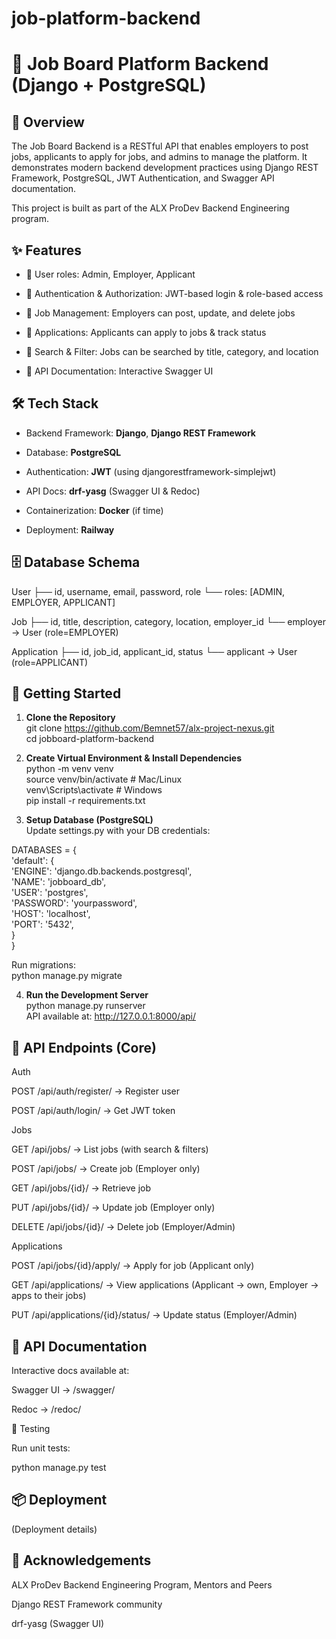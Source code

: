 # job-platform-backend
# 📌 Job Board Platform Backend (Django + PostgreSQL)
## 📖 Overview

The Job Board Backend is a RESTful API that enables employers to post jobs, applicants to apply for jobs, and admins to manage the platform.
It demonstrates modern backend development practices using Django REST Framework, PostgreSQL, JWT Authentication, and Swagger API documentation.

This project is built as part of the ALX ProDev Backend Engineering program.

## ✨ Features

- 👤 User roles: Admin, Employer, Applicant

- 🔐 Authentication & Authorization: JWT-based login & role-based access

- 💼 Job Management: Employers can post, update, and delete jobs

- 📄 Applications: Applicants can apply to jobs & track status

- 🔎 Search & Filter: Jobs can be searched by title, category, and location

- 📑 API Documentation: Interactive Swagger UI

## 🛠️ Tech Stack

- Backend Framework: **Django**, **Django REST Framework**

- Database: **PostgreSQL**

- Authentication: **JWT** (using djangorestframework-simplejwt)

- API Docs: **drf-yasg** (Swagger UI & Redoc)

- Containerization: **Docker** (if time)

- Deployment: **Railway** 

## 🗄️ Database Schema
User
 ├── id, username, email, password, role
 └── roles: [ADMIN, EMPLOYER, APPLICANT]

Job
 ├── id, title, description, category, location, employer_id
 └── employer → User (role=EMPLOYER)

Application
 ├── id, job_id, applicant_id, status
 └── applicant → User (role=APPLICANT)

## 🚀 Getting Started
1. **Clone the Repository**  
git clone https://github.com/Bemnet57/alx-project-nexus.git  
cd jobboard-platform-backend

2. **Create Virtual Environment & Install Dependencies**  
python -m venv venv  
source venv/bin/activate   # Mac/Linux  
venv\Scripts\activate      # Windows    
pip install -r requirements.txt  

3. **Setup Database (PostgreSQL)**  
Update settings.py with your DB credentials:  

DATABASES = {\
    'default': {\
        'ENGINE': 'django.db.backends.postgresql',\
        'NAME': 'jobboard_db',\
        'USER': 'postgres',\
        'PASSWORD': 'yourpassword',\
        'HOST': 'localhost',\
        'PORT': '5432',\
    }\
}

Run migrations:  
python manage.py migrate  

4. **Run the Development Server**  
python manage.py runserver  
API available at: http://127.0.0.1:8000/api/

## 🔑 API Endpoints (Core)
Auth

POST /api/auth/register/ → Register user

POST /api/auth/login/ → Get JWT token

Jobs

GET /api/jobs/ → List jobs (with search & filters)

POST /api/jobs/ → Create job (Employer only)

GET /api/jobs/{id}/ → Retrieve job

PUT /api/jobs/{id}/ → Update job (Employer only)

DELETE /api/jobs/{id}/ → Delete job (Employer/Admin)

Applications

POST /api/jobs/{id}/apply/ → Apply for job (Applicant only)

GET /api/applications/ → View applications (Applicant → own, Employer → apps to their jobs)

PUT /api/applications/{id}/status/ → Update status (Employer/Admin)

## 📑 API Documentation

Interactive docs available at:

Swagger UI → /swagger/

Redoc → /redoc/

🧪 Testing

Run unit tests:

python manage.py test

## 📦 Deployment

(Deployment details)

## 🙌 Acknowledgements

ALX ProDev Backend Engineering Program, Mentors and Peers

Django REST Framework community

drf-yasg (Swagger UI)
